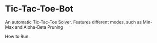 # Tic-Tac-Toe-Bot
An automatic Tic-Tac-Toe Solver. Features different modes, such as Min-Max and Alpha-Beta Pruning

How to Run
